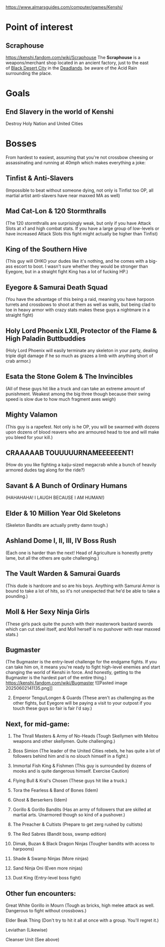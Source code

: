 https://www.almarsguides.com/computer/games/Kenshi/
# Point of interest

## Scraphouse
https://kenshi.fandom.com/wiki/Scraphouse
The **Scraphouse** is a weapons/merchant shop located in an ancient factory, just to the east of [Black Desert City](https://kenshi.fandom.com/wiki/Black_Desert_City "Black Desert City") in the [Deadlands](https://kenshi.fandom.com/wiki/Deadlands "Deadlands").
be aware of the Acid Rain surrounding the place.
# Goals
## End Slavery in the world of Kenshi 
Destroy Holy Nation and United Cities

# Bosses
From hardest to easiest, assuming that you're not crossbow cheesing or assassinating and running at 40mph which makes everything a joke:

## Tinfist & Anti-Slavers 
(Impossible to beat without someone dying, not only is Tinfist too OP, all martial artist anti-slavers have near maxxed MA as well)
    
## Mad Cat-Lon & 120 Stormthralls 
(The 120 stormthralls are surprisingly weak, but only if you have Attack Slots at x1 and high combat stats. If you have a large group of low-levels or have increased Attack Slots this fight might actually be higher than Tinfist)
    
## King of the Southern Hive 
(This guy will OHKO your dudes like it's nothing, and he comes with a big-ass escort to boot. I wasn't sure whether they would be stronger than Eyegore, but in a straight fight King has a lot of fucking HP.)
    
## Eyegore & Samurai Death Squad 
(You have the advantage of this being a raid, meaning you have harpoon turrets and crossbows to shoot at them as well as walls, but being clad to toe in heavy armor with crazy stats makes these guys a nightmare in a straight fight)
    
## Holy Lord Phoenix LXII, Protector of the Flame & High Paladin Buttbuddies 
(Holy Lord Phoenix will easily terminate any skeleton in your party, dealing triple digit damage if he so much as grazes a limb with anything short of crab armor.)
    
## Esata the Stone Golem & The Invincibles 
(All of these guys hit like a truck and can take an extreme amount of punishment. Weakest among the big three though because their swing speed is slow due to how much fragment axes weigh)
    
## Mighty Valamon 
(This guy is a rapefest. Not only is he OP, you will be swarmed with dozens upon dozens of blood reavers who are armoured head to toe and will make you bleed for your kill.)
    
## CRAAAAAB TOUUUUURNAMEEEEEENT! 
(How do you like fighting a kaiju-sized megacrab while a bunch of heavily armored dudes tag along for the ride?)
    
## Savant & A Bunch of Ordinary Humans 
(HAHAHAHA! I LAUGH BECAUSE I AM HUMAN!)
    
## Elder & 10 Million Year Old Skeletons 
(Skeleton Bandits are actually pretty damn tough.)
    
## Ashland Dome I, II, III, IV Boss Rush 
(Each one is harder than the next! Head of Agriculture is honestly pretty lame, but all the others are quite challenging.)
    
## The Vault Warden & Samurai Guards 
(This dude is hardcore and so are his boys. Anything with Samurai Armor is bound to take a lot of hits, so it's not unexpected that he'd be able to take a pounding.)
    
## Moll & Her Sexy Ninja Girls 
(These girls pack quite the punch with their masterwork bastard swords which can cut steel itself, and Moll herself is no pushover with near maxxed stats.)
## Bugmaster
 (The Bugmaster is the entry-level challenge for the endgame fights. If you can take him on, it means you're ready to fight high-level enemies and start changing the world of Kenshi in force. And honestly, getting to the Bugmaster is the hardest part of the entire thing.) 
    https://kenshi.fandom.com/wiki/Bugmaster
    ![[Pasted image 20250602141135.png]]
    
2. Emperor Tengu/Longen & Guards (These aren't as challenging as the other fights, but Eyegore will be paying a visit to your outpost if you touch these guys so fair is fair I'd say.)
    

## Next, for mid-game:

1. The Thrall Masters & Army of No-Heads (Tough Skellymen with Meitou weapons and other skellymen. Quite challenging.)
    
2. Boss Simion (The leader of the United Cities rebels, he has quite a lot of followers behind him and is no slouch himself in a fight.)
    
3. Immortal Fish King & Fishmen (This guy is surrounded by dozens of mooks and is quite dangerous himself. Exercise Caution)
    
4. Flying Bull & Kral's Chosen (These guys hit like a truck.)
    
5. Tora the Fearless & Band of Bones (Idem)
    
6. Ghost & Berserkers (Idem)
    
7. Gorillo & Gorillo Bandits (Has an army of followers that are skilled at martial arts. Unarmored though so kind of a pushover.)
    
8. The Preacher & Cultists (Prepare to get zerg rushed by cultists)
    
9. The Red Sabres (Bandit boss, swamp edition)
    
10. Dimak, Buzan & Black Dragon Ninjas (Tougher bandits with access to harpoons)
    
11. Shade & Swamp Ninjas (More ninjas)
    
12. Sand Ninja Oni (Even more ninjas)
    
13. Dust King (Entry-level boss fight)
    

## Other fun encounters:

Great White Gorillo in Mourn (Tough as bricks, high melee attack as well. Dangerous to fight without crossbows.)

Elder Beak Thing (Don't try to hit it all at once with a group. You'll regret it.)

Leviathan (Likewise)

Cleanser Unit (See above)
